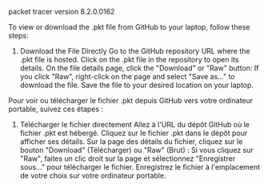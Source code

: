 packet tracer version 8.2.0.0162

To view or download the .pkt file from GitHub to your laptop, follow these steps:

1. Download the File Directly
Go to the GitHub repository URL where the .pkt file is hosted.
Click on the .pkt file in the repository to open its details.
On the file details page, click the "Download" or "Raw" button:
If you click "Raw", right-click on the page and select "Save as..." to download the file.
Save the file to your desired location on your laptop.


Pour voir ou télécharger le fichier .pkt depuis GitHub vers votre ordinateur portable, suivez ces étapes :

1. Télécharger le fichier directement
Allez à l'URL du dépôt GitHub où le fichier .pkt est hébergé.
Cliquez sur le fichier .pkt dans le dépôt pour afficher ses détails.
Sur la page des détails du fichier, cliquez sur le bouton "Download" (Télécharger) ou "Raw" (Brut) :
Si vous cliquez sur "Raw", faites un clic droit sur la page et sélectionnez "Enregistrer sous..." pour télécharger le fichier.
Enregistrez le fichier à l'emplacement de votre choix sur votre ordinateur portable.
